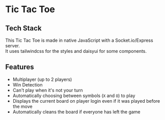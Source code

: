 # Tic Tac Toe

## Tech Stack

This Tic Tac Toe is made in native JavaScript with a Socket.io/Express server.  
It uses tailwindcss for the styles and daisyui for some components.

## Features

- Multiplayer (up to 2 players)
- Win Detection
- Can't play when it's not your turn
- Automatically choosing between symbols (`X` and `O`) to play
- Displays the current board on player login even if it was played before the move
- Automatically cleans the board if everyone has left the game
